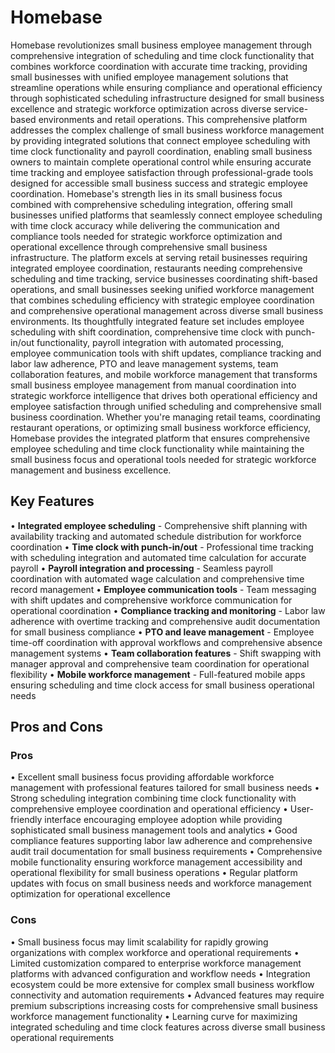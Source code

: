 # Homebase

Homebase revolutionizes small business employee management through comprehensive integration of scheduling and time clock functionality that combines workforce coordination with accurate time tracking, providing small businesses with unified employee management solutions that streamline operations while ensuring compliance and operational efficiency through sophisticated scheduling infrastructure designed for small business excellence and strategic workforce optimization across diverse service-based environments and retail operations. This comprehensive platform addresses the complex challenge of small business workforce management by providing integrated solutions that connect employee scheduling with time clock functionality and payroll coordination, enabling small business owners to maintain complete operational control while ensuring accurate time tracking and employee satisfaction through professional-grade tools designed for accessible small business success and strategic employee coordination. Homebase's strength lies in its small business focus combined with comprehensive scheduling integration, offering small businesses unified platforms that seamlessly connect employee scheduling with time clock accuracy while delivering the communication and compliance tools needed for strategic workforce optimization and operational excellence through comprehensive small business infrastructure. The platform excels at serving retail businesses requiring integrated employee coordination, restaurants needing comprehensive scheduling and time tracking, service businesses coordinating shift-based operations, and small businesses seeking unified workforce management that combines scheduling efficiency with strategic employee coordination and comprehensive operational management across diverse small business environments. Its thoughtfully integrated feature set includes employee scheduling with shift coordination, comprehensive time clock with punch-in/out functionality, payroll integration with automated processing, employee communication tools with shift updates, compliance tracking and labor law adherence, PTO and leave management systems, team collaboration features, and mobile workforce management that transforms small business employee management from manual coordination into strategic workforce intelligence that drives both operational efficiency and employee satisfaction through unified scheduling and comprehensive small business coordination. Whether you're managing retail teams, coordinating restaurant operations, or optimizing small business workforce efficiency, Homebase provides the integrated platform that ensures comprehensive employee scheduling and time clock functionality while maintaining the small business focus and operational tools needed for strategic workforce management and business excellence.

## Key Features

• **Integrated employee scheduling** - Comprehensive shift planning with availability tracking and automated schedule distribution for workforce coordination
• **Time clock with punch-in/out** - Professional time tracking with scheduling integration and automated time calculation for accurate payroll
• **Payroll integration and processing** - Seamless payroll coordination with automated wage calculation and comprehensive time record management
• **Employee communication tools** - Team messaging with shift updates and comprehensive workforce communication for operational coordination
• **Compliance tracking and monitoring** - Labor law adherence with overtime tracking and comprehensive audit documentation for small business compliance
• **PTO and leave management** - Employee time-off coordination with approval workflows and comprehensive absence management systems
• **Team collaboration features** - Shift swapping with manager approval and comprehensive team coordination for operational flexibility
• **Mobile workforce management** - Full-featured mobile apps ensuring scheduling and time clock access for small business operational needs

## Pros and Cons

### Pros
• Excellent small business focus providing affordable workforce management with professional features tailored for small business needs
• Strong scheduling integration combining time clock functionality with comprehensive employee coordination and operational efficiency
• User-friendly interface encouraging employee adoption while providing sophisticated small business management tools and analytics
• Good compliance features supporting labor law adherence and comprehensive audit trail documentation for small business requirements
• Comprehensive mobile functionality ensuring workforce management accessibility and operational flexibility for small business operations
• Regular platform updates with focus on small business needs and workforce management optimization for operational excellence

### Cons
• Small business focus may limit scalability for rapidly growing organizations with complex workforce and operational requirements
• Limited customization compared to enterprise workforce management platforms with advanced configuration and workflow needs
• Integration ecosystem could be more extensive for complex small business workflow connectivity and automation requirements
• Advanced features may require premium subscriptions increasing costs for comprehensive small business workforce management functionality
• Learning curve for maximizing integrated scheduling and time clock features across diverse small business operational requirements